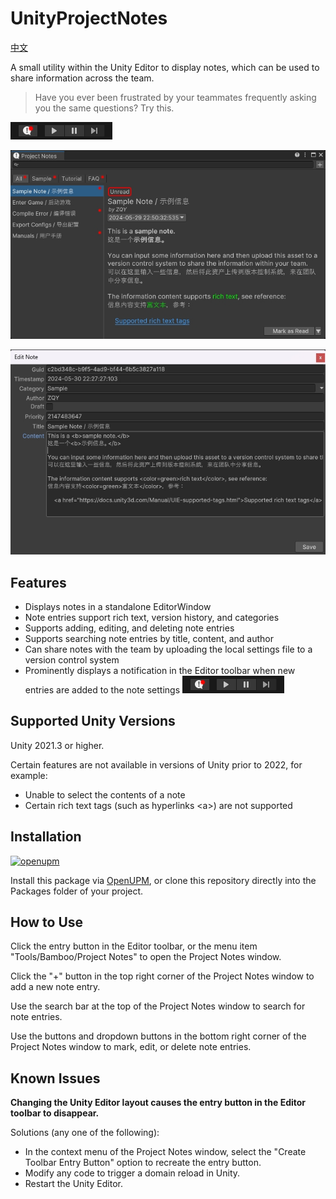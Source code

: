 # UnityProjectNotes

[中文](./README_CN.md)

A small utility within the Unity Editor to display notes, which can be used to share information across the team.

> Have you ever been frustrated by your teammates frequently asking you the same questions? Try this.

![Toolbar Entry](./Documents~/imgs/projectnotes_toolbar_entry.gif)

![Main Window](./Documents~/imgs/projectnotes_main_window.png)

![Note Editing Window](./Documents~/imgs/projectnotes_note_editing_window.png)


## Features

- Displays notes in a standalone EditorWindow
- Note entries support rich text, version history, and categories
- Supports adding, editing, and deleting note entries
- Supports searching note entries by title, content, and author
- Can share notes with the team by uploading the local settings file to a version control system
- Prominently displays a notification in the Editor toolbar when new entries are added to the note settings ![Toolbar Entry](./Documents~/imgs/projectnotes_toolbar_entry.gif)


## Supported Unity Versions

Unity 2021.3 or higher.

Certain features are not available in versions of Unity prior to 2022, for example:
- Unable to select the contents of a note
- Certain rich text tags (such as hyperlinks <a\>) are not supported


## Installation

[![openupm](https://img.shields.io/npm/v/com.greenbamboogames.projectnotes?label=openupm&registry_uri=https://package.openupm.com)](https://openupm.com/packages/com.greenbamboogames.projectnotes/)

Install this package via [OpenUPM](https://openupm.com/packages/com.greenbamboogames.projectnotes), or clone this repository directly into the Packages folder of your project.


## How to Use

Click the entry button in the Editor toolbar, or the menu item "Tools/Bamboo/Project Notes" to open the Project Notes window.

Click the "+" button in the top right corner of the Project Notes window to add a new note entry.

Use the search bar at the top of the Project Notes window to search for note entries.

Use the buttons and dropdown buttons in the bottom right corner of the Project Notes window to mark, edit, or delete note entries.


## Known Issues

**Changing the Unity Editor layout causes the entry button in the Editor toolbar to disappear.**

Solutions (any one of the following):

- In the context menu of the Project Notes window, select the "Create Toolbar Entry Button" option to recreate the entry button.
- Modify any code to trigger a domain reload in Unity.
- Restart the Unity Editor.
